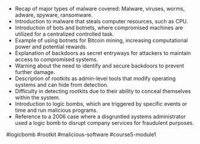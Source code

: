 -   Recap of major types of malware covered: Malware, viruses, worms, adware, spyware, ransomware.
-   Introduction to malware that steals computer resources, such as CPU.
-   Introduction of bots and botnets, where compromised machines are utilized for a centralized controlled task.
-   Example of using botnets for Bitcoin mining, increasing computational power and potential rewards.
-   Explanation of backdoors as secret entryways for attackers to maintain access to compromised systems.
-   Warning about the need to identify and secure backdoors to prevent further damage.
-   Description of rootkits as admin-level tools that modify operating systems and can hide from detection.
-   Difficulty in detecting rootkits due to their ability to conceal themselves within the system.
-   Introduction to logic bombs, which are triggered by specific events or time and run malicious programs.
-   Reference to a 2006 case where a disgruntled systems administrator used a logic bomb to disrupt company services for fraudulent purposes.

#logicbomb #rootkit #malicious-software #course5-module1 